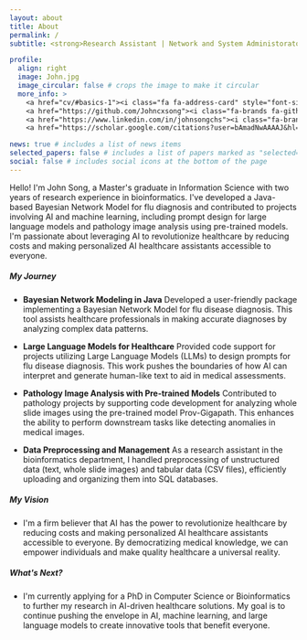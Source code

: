 ```yaml
---
layout: about
title: About
permalink: /
subtitle: <strong>Research Assistant | Network and System Administorator | Software Engineering</strong>

profile:
  align: right
  image: John.jpg
  image_circular: false # crops the image to make it circular
  more_info: >
    <a href="cv/#basics-1"><i class="fa fa-address-card" style="font-size:24px"></i></a>
    <a href="https://github.com/Johncxsong"><i class="fa-brands fa-github" style="font-size:24px"></i></a>
    <a href="https://www.linkedin.com/in/johnsongchs"><i class="fa-brands fa-linkedin" style="font-size:24px"></i></a>
    <a href="https://scholar.google.com/citations?user=bAmadNwAAAAJ&hl=en"><i class="fa-brands fa-google-scholar" style="font-size:24px"></i></a>

news: true # includes a list of news items
selected_papers: false # includes a list of papers marked as "selected={true}"
social: false # includes social icons at the bottom of the page
---
```



Hello! I'm John Song, a Master's graduate in Information Science with two years of research experience in bioinformatics. I've developed a Java-based Bayesian Network Model for flu diagnosis and contributed to projects involving AI and machine learning, including prompt design for large language models and pathology image analysis using pre-trained models. I'm passionate about leveraging AI to revolutionize healthcare by reducing costs and making personalized AI healthcare assistants accessible to everyone.

##### My Journey
- **Bayesian Network Modeling in Java**
Developed a user-friendly package implementing a Bayesian Network Model for flu disease diagnosis. This tool assists healthcare professionals in making accurate diagnoses by analyzing complex data patterns.

- **Large Language Models for Healthcare**
Provided code support for projects utilizing Large Language Models (LLMs) to design prompts for flu disease diagnosis. This work pushes the boundaries of how AI can interpret and generate human-like text to aid in medical assessments.

- **Pathology Image Analysis with Pre-trained Models**
Contributed to pathology projects by supporting code development for analyzing whole slide images using the pre-trained model Prov-Gigapath. This enhances the ability to perform downstream tasks like detecting anomalies in medical images.

- **Data Preprocessing and Management**
As a research assistant in the bioinformatics department, I handled preprocessing of unstructured data (text, whole slide images) and tabular data (CSV files), efficiently uploading and organizing them into SQL databases.

##### My Vision
- I'm a firm believer that AI has the power to revolutionize healthcare by reducing costs and making personalized AI healthcare assistants accessible to everyone. By democratizing medical knowledge, we can empower individuals and make quality healthcare a universal reality.

##### What's Next?
- I'm currently applying for a PhD in Computer Science or Bioinformatics to further my research in AI-driven healthcare solutions. My goal is to continue pushing the envelope in AI, machine learning, and large language models to create innovative tools that benefit everyone.